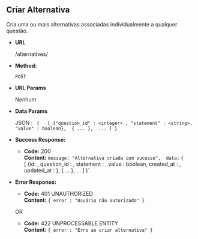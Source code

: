 **Criar Alternativa**
----

Cria uma ou mais alternativas associadas individualmente a qualquer questão.

* **URL**

    /alternatives/

* **Method:**

    `POST`
  
*  **URL Params**

    Nenhum

* **Data Params**
   
    JSON : 
    `
    {  
     [
        {"question_id" : <integer> , "statement" : <string>, "value" : boolean}, 
        { ... }, 
        ...
     ]
    }`  

* **Success Response:**

  * **Code:** 200 <br />
    **Content:** `
    message: "Alternativa criada com sucesso", 
    data: `
    {  
     [
        {id: <integer>, 
        question_id : <integer> , 
        statement : <string>, 
        value : boolean,
        created_at : <timestamp>,
        updated_at : <timestamp>}, 
        { ... }, 
        ...
     ]
    }`  
 
* **Error Response:**

  * **Code:** 401 UNAUTHORIZED <br />
    **Content:** `{ error : "Usuário não autorizado" }`

  OR

  * **Code:** 422 UNPROCESSABLE ENTITY <br />
    **Content:** `{ error : "Erro ao criar alternativa" }`


